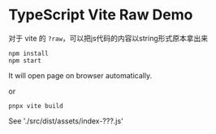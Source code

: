 TypeScript Vite Raw Demo
===========================

对于 vite 的 `?raw`，可以把js代码的内容以string形式原本拿出来

```
npm install
npm start
```

It will open page on browser automatically.

or

```
pnpx vite build
```

See './src/dist/assets/index-???.js'
